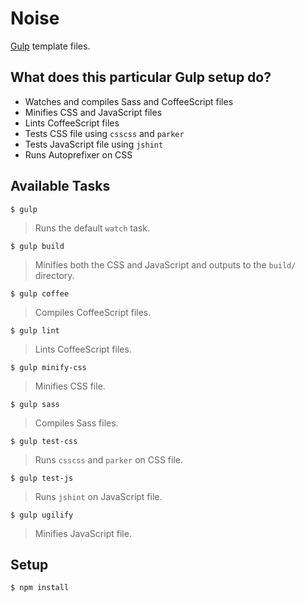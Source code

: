 Noise
=====

[Gulp](http://gulpjs.com/) template files.

What does this particular Gulp setup do?
----------------------------------------

- Watches and compiles Sass and CoffeeScript files
- Minifies CSS and JavaScript files
- Lints CoffeeScript files
- Tests CSS file using `csscss` and `parker`
- Tests JavaScript file using `jshint`
- Runs Autoprefixer on CSS

Available Tasks
---------------

```
$ gulp
```

> Runs the default `watch` task.

```
$ gulp build
```

> Minifies both the CSS and JavaScript and outputs to the `build/` directory.

```
$ gulp coffee
```

> Compiles CoffeeScript files.

```
$ gulp lint
```

> Lints CoffeeScript files.

```
$ gulp minify-css
```

> Minifies CSS file.

```
$ gulp sass
```

> Compiles Sass files.

```
$ gulp test-css
```

> Runs `csscss` and `parker` on CSS file.

```
$ gulp test-js
```

> Runs `jshint` on JavaScript file.

```
$ gulp ugilify
```

> Minifies JavaScript file.

Setup
-----

```
$ npm install
```
